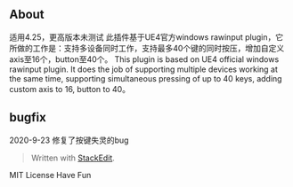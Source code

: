 ## About	
适用4.25，更高版本未测试
此插件基于UE4官方windows rawinput plugin，它所做的工作是：支持多设备同时工作，支持最多40个键的同时按压，增加自定义axis至16个，button至40个。
 This plugin is based on UE4 official windows rawinput plugin. It does the job of supporting multiple devices working at the same time, supporting simultaneous pressing of up to 40 keys, adding custom axis to 16, button to 40。

## bugfix
2020-9-23 修复了按键失灵的bug


> Written with [StackEdit](https://stackedit.io/).

MIT License
Have Fun
